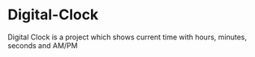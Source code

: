 # Digital-Clock
Digital Clock is a project which shows current time with hours, minutes, seconds and AM/PM

